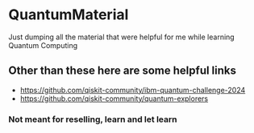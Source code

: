 # QuantumMaterial
Just dumping all the material that were helpful for me while learning Quantum Computing

## Other than these here are some helpful links

- https://github.com/qiskit-community/ibm-quantum-challenge-2024
- https://github.com/qiskit-community/quantum-explorers


### Not meant for reselling, learn and let learn
